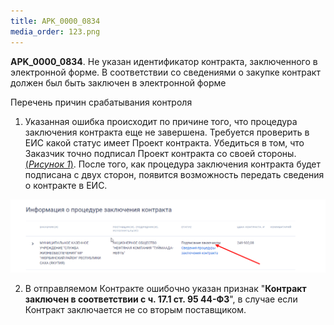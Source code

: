 ```yaml
---
title: APK_0000_0834
media_order: 123.png
---
```


**APK_0000_0834**. Не указан идентификатор контракта, заключенного в электронной форме. В соответствии со сведениями о закупке контракт должен был быть заключен в электронной форме

Перечень причин срабатывания контроля 

1. Указанная ошибка происходит по причине того, что процедура заключения контракта еще не завершена. Требуется проверить в ЕИС какой статус имеет Проект контракта. Убедиться в том, что Заказчик точно подписал Проект контракта со своей стороны. [(*Рисунок 1*)](#ris-1). После того, как процедура заключения контракта будет подписана с двух сторон, появится возможность передать сведения о контракте в ЕИС.

![Рисунок 1.](123.png?id=ris-1)

2. В отправляемом Контракте ошибочно указан признак "**Контракт заключен в соответствии с ч. 17.1 ст. 95 44-ФЗ**", в случае если Контракт заключается не со вторым поставщиком.
